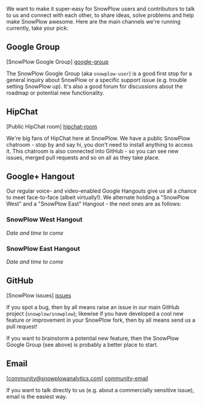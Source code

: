 We want to make it super-easy for SnowPlow users and contributors to talk to us and connect with each other, to share ideas, solve problems and help make SnowPlow awesome. Here are the main channels we're running currently, take your pick:

## Google Group

[SnowPlow Google Group] [google-group]

The SnowPlow Google Group (aka `snowplow-user`) is a good first stop for a general inquiry about SnowPlow or a specific support issue (e.g. trouble setting SnowPlow up). It's also a good forum for discussions about the roadmap or potential new functionality.

## HipChat

[Public HipChat room] [hipchat-room]

We're big fans of HipChat here at SnowPlow. We have a public SnowPlow chatroom - stop by and say hi, you don't need to install anything to access it. This chatroom is also connected into GitHub - so you can see new issues, merged pull requests and so on all as they take place.

## Google+ Hangout

Our regular voice- and video-enabled Google Hangouts give us all a chance to meet face-to-face (albeit virtually!). We alternate holding a "SnowPlow West" and a "SnowPlow East" Hangout - the next ones are as follows:

### SnowPlow West Hangout

_Date and time to come_

### SnowPlow East Hangout 

_Date and time to come_

## GitHub

[SnowPlow issues] [issues]

If you spot a bug, then by all means raise an issue in our main GitHub project (`snowplow/snowplow`); likewise if you have developed a cool new feature or improvement in your SnowPlow fork, then by all means send us a pull request!

If you want to brainstorm a potential new feature, then the SnowPlow Google Group (see above) is probably a better place to start.

## Email

[community@snowplowanalytics.com] [community-email]

If you want to talk directly to us (e.g. about a commercially sensitive issue), email is the easiest way.

[google-group]: https://groups.google.com/forum/#!forum/snowplow-user
[new-issue]: https://github.com/snowplow/snowplow/issues/new
[issues]: https://github.com/snowplow/snowplow/issues?direction=desc&sort=created&state=open
[community-email]: mailto:community@snowplowanalytics.com
[hipchat-room]: http://www.hipchat.com/gxNgWtAa5